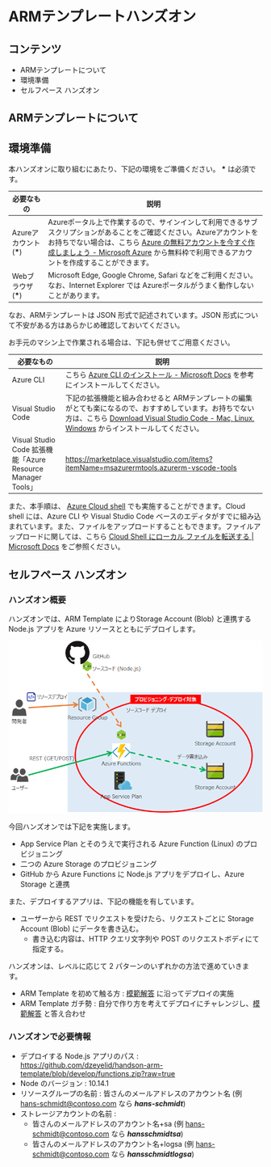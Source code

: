 # ARMテンプレートハンズオン

## コンテンツ

- ARMテンプレートについて
- 環境準備
- セルフペース ハンズオン

## ARMテンプレートについて

## 環境準備

本ハンズオンに取り組むにあたり、下記の環境をご準備ください。 **\*** は必須です。

| 必要なもの | 説明 |
|----|----|
| Azureアカウント (**\***) | Azureポータル上で作業するので、サインインして利用できるサブスクリプションがあることをご確認ください。Azureアカウントをお持ちでない場合は、こちら [Azure の無料アカウントを今すぐ作成しましょう - Microsoft Azure](https://azure.microsoft.com/ja-jp/free/) から無料枠で利用できるアカウントを作成することができます。 |
| Webブラウザ (**\***) | Microsoft Edge, Google Chrome, Safari などをご利用ください。なお、Internet Explorer では Azureポータルがうまく動作しないことがあります。 |

なお、ARMテンプレートは JSON 形式で記述されています。JSON 形式について不安がある方はあらかじめ確認しておいてください。

お手元のマシン上で作業される場合は、下記も併せてご用意ください。

| 必要なもの | 説明 |
|----|----|
| Azure CLI | こちら [Azure CLI のインストール - Microsoft Docs](https://docs.microsoft.com/ja-jp/cli/azure/install-azure-cli?view=azure-cli-latest) を参考にインストールしてください。 |
| Visual Studio Code | 下記の拡張機能と組み合わせると ARMテンプレートの編集がとても楽になるので、おすすめしています。お持ちでない方は、こちら [Download Visual Studio Code - Mac, Linux, Windows](https://code.visualstudio.com/Download) からインストールしてください。 |
| Visual Studio Code 拡張機能「Azure Resource Manager Tools」 | https://marketplace.visualstudio.com/items?itemName=msazurermtools.azurerm-vscode-tools |

また、本手順は、 [Azure Cloud shell](https://docs.microsoft.com/ja-jp/azure/cloud-shell/overview) でも実施することができます。Cloud shell には、Azure CLI や Visual Studio Code ベースのエディタがすでに組み込まれています。また、ファイルをアップロードすることもできます。ファイルアップロードに関しては、こちら [Cloud Shell にローカル ファイルを転送する | Microsoft Docs](https://docs.microsoft.com/ja-jp/azure/cloud-shell/persisting-shell-storage#transfer-local-files-to-cloud-shell) をご参照ください。

## セルフペース ハンズオン

### ハンズオン概要

ハンズオンでは、ARM Template によりStorage Account (Blob) と連携する Node.js アプリを Azure リソースとともにデプロイします。

![Structure](./docs/images/readme_010.png)

今回ハンズオンでは下記を実施します。

- App Service Plan とそのうえで実行される Azure Function (Linux) のプロビジョニング
- 二つの Azure Storage のプロビジョニング
- GitHub から Azure Functions に Node.js アプリをデプロイし、Azure Storage と連携

また、デプロイするアプリは、下記の機能を有しています。

- ユーザーから REST でリクエストを受けたら、リクエストごとに Storage Account (Blob) にデータを書き込む。
    - 書き込む内容は、HTTP クエリ文字列や POST のリクエストボディにて指定する。

ハンズオンは、レベルに応じて 2 パターンのいずれかの方法で進めていきます。

- ARM Template を初めて触る方 : [模範解答](./docs/SampleAnswer.md) に沿ってデプロイの実施
- ARM Template ガチ勢 : 自分で作り方を考えてデプロイにチャレンジし、[模範解答](./docs/SampleAnswer.md) と答え合わせ

### ハンズオンで必要情報

- デプロイする Node.js アプリのパス : https://github.com/dzeyelid/handson-arm-template/blob/develop/functions.zip?raw=true
- Node のバージョン : 10.14.1
- リソースグループの名前 : 皆さんのメールアドレスのアカウント名 (例 hans-schmidt@contoso.com なら ***hans-schmidt***)
- ストレージアカウントの名前 :
    - 皆さんのメールアドレスのアカウント名+sa  (例 hans-schmidt@contoso.com なら ***hansschmidtsa***)
    - 皆さんのメールアドレスのアカウント名+logsa  (例 hans-schmidt@contoso.com なら ***hansschmidtlogsa***)